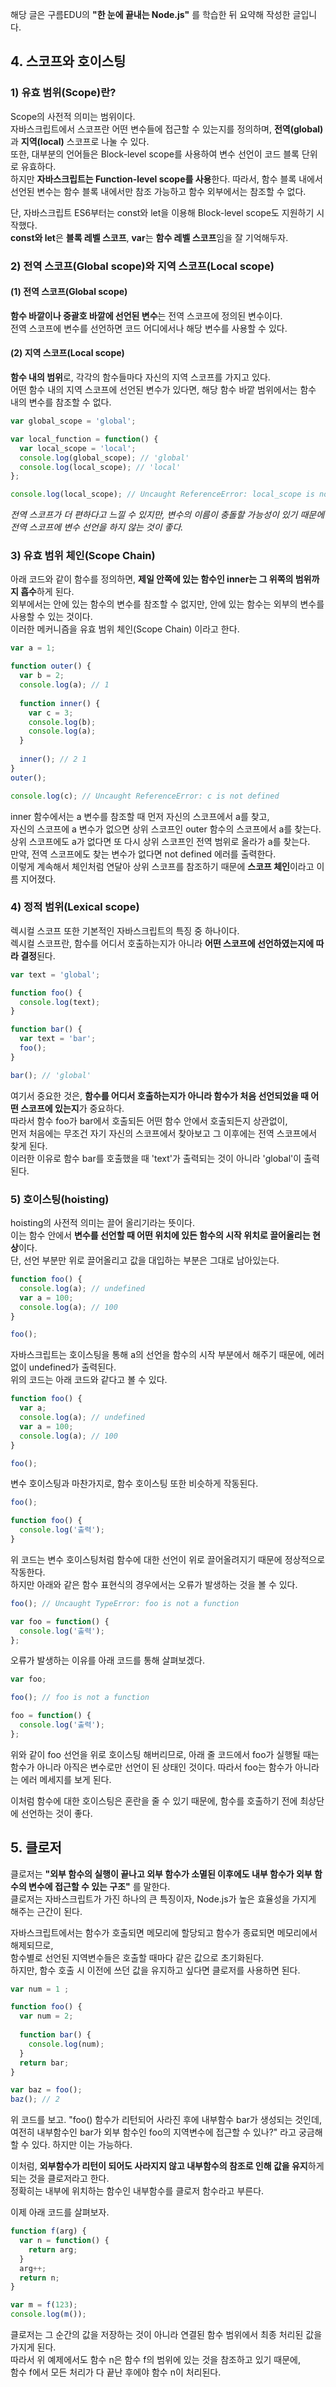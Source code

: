 해당 글은 구름EDU의 **"한 눈에 끝내는 Node.js"** 를 학습한 뒤 요약해 작성한 글입니다.

## 4. 스코프와 호이스팅
### 1) 유효 범위(Scope)란?
Scope의 사전적 의미는 범위이다.  
자바스크립트에서 스코프란 어떤 변수들에 접근할 수 있는지를 정의하며, 
**전역(global)** 과 **지역(local)** 스코프로 나눌 수 있다.  
또한, 대부분의 언어들은 Block-level scope를 사용하여 변수 선언이 코드 블록 단위로 유효하다.  
하지만 **자바스크립트는 Function-level scope를 사용**한다. 따라서, 함수 블록 내에서
선언된 변수는 함수 블록 내에서만 참조 가능하고 함수 외부에서는 참조할 수 없다.

단, 자바스크립트 ES6부터는 const와 let을 이용해 Block-level scope도 지원하기 시작했다.  
**const와 let**은 **블록 레벨 스코프**, **var**는 **함수 레벨 스코프**임을 잘 기억해두자.  

### 2) 전역 스코프(Global scope)와 지역 스코프(Local scope)
#### (1) 전역 스코프(Global scope)
**함수 바깥이나 중괄호 바깥에 선언된 변수**는 전역 스코프에 정의된 변수이다.    
전역 스코프에 변수를 선언하면 코드 어디에서나 해당 변수를 사용할 수 있다.   

#### (2) 지역 스코프(Local scope)
**함수 내의 범위**로, 각각의 함수들마다 자신의 지역 스코프를 가지고 있다.  
어떤 함수 내의 지역 스코프에 선언된 변수가 있다면, 해당 함수 바깥 범위에서는 함수 내의 변수를 참조할 수 없다. 
```js
var global_scope = 'global';

var local_function = function() {
  var local_scope = 'local';
  console.log(global_scope); // 'global'
  console.log(local_scope); // 'local'
};

console.log(local_scope); // Uncaught ReferenceError: local_scope is not defined
```

*전역 스코프가 더 편하다고 느낄 수 있지만, 변수의 이름이 충돌할 가능성이 있기 때문에 전역 스코프에 변수 선언을 하지 않는 것이 좋다.*

### 3) 유효 범위 체인(Scope Chain)
아래 코드와 같이 함수를 정의하면, **제일 안쪽에 있는 함수인 inner는 그 위쪽의 범위까지 흡수**하게 된다.  
외부에서는 안에 있는 함수의 변수를 참조할 수 없지만, 안에 있는 함수는 외부의 변수를 사용할 수 있는 것이다.  
이러한 메커니즘을 유효 범위 체인(Scope Chain) 이라고 한다.
```js
var a = 1;

function outer() {
  var b = 2;
  console.log(a); // 1
  
  function inner() {
    var c = 3;
    console.log(b); 
    console.log(a);
  }
  
  inner(); // 2 1
}
outer();

console.log(c); // Uncaught ReferenceError: c is not defined
```

inner 함수에서는 a 변수를 참조할 때 먼저 자신의 스코프에서 a를 찾고,  
자신의 스코프에 a 변수가 없으면 상위 스코프인 outer 함수의 스코프에서 a를 찾는다.  
상위 스코프에도 a가 없다면 또 다시 상위 스코프인 전역 범위로 올라가 a를 찾는다.  
만약, 전역 스코프에도 찾는 변수가 없다면 not defined 에러를 출력한다.  
이렇게 계속해서 체인처럼 연달아 상위 스코프를 참조하기 때문에 **스코프 체인**이라고 이름 지어졌다.

### 4) 정적 범위(Lexical scope)
렉시컬 스코프 또한 기본적인 자바스크립트의 특징 중 하나이다.  
렉시컬 스코프란, 함수를 어디서 호출하는지가 아니라 **어떤 스코프에 선언하였는지에 따라 결정**된다.  
```js
var text = 'global';

function foo() {
  console.log(text);
}

function bar() {
  var text = 'bar';
  foo();
}

bar(); // 'global'
```

여기서 중요한 것은, **함수를 어디서 호출하는지가 아니라 함수가 처음 선언되었을 때 어떤 스코프에 있는지**가 중요하다.  
따라서 함수 foo가 bar에서 호출되든 어떤 함수 안에서 호출되든지 상관없이,  
먼저 처음에는 무조건 자기 자신의 스코프에서 찾아보고 그 이후에는 전역 스코프에서 찾게 된다.  
이러한 이유로 함수 bar를 호출했을 때 'text'가 출력되는 것이 아니라 'global'이 출력된다.  

### 5) 호이스팅(hoisting)
hoisting의 사전적 의미는 끌어 올리기라는 뜻이다.  
이는 함수 안에서 **변수를 선언할 때 어떤 위치에 있든 함수의 시작 위치로 끌어올리는 현상**이다.  
단, 선언 부분만 위로 끌어올리고 값을 대입하는 부분은 그대로 남아있는다.  
```js
function foo() {
  console.log(a); // undefined
  var a = 100;
  console.log(a); // 100
}

foo();
```
자바스크립트는 호이스팅을 통해 a의 선언을 함수의 시작 부분에서 해주기 때문에, 에러 없이 undefined가 출력된다.  
위의 코드는 아래 코드와 같다고 볼 수 있다.
```js
function foo() {
  var a;
  console.log(a); // undefined
  var a = 100;
  console.log(a); // 100
}

foo();
```

변수 호이스팅과 마찬가지로, 함수 호이스팅 또한 비슷하게 작동된다.
```js
foo();

function foo() {
  console.log('출력');
}
```
위 코드는 변수 호이스팅처럼 함수에 대한 선언이 위로 끌어올려지기 때문에 정상적으로 작동한다.  
하지만 아래와 같은 함수 표현식의 경우에서는 오류가 발생하는 것을 볼 수 있다.
```js
foo(); // Uncaught TypeError: foo is not a function

var foo = function() {
  console.log('출력');
};
```
오류가 발생하는 이유를 아래 코드를 통해 살펴보겠다.
```js
var foo;

foo(); // foo is not a function

foo = function() {
  console.log('출력');
};
```
위와 같이 foo 선언을 위로 호이스팅 해버리므로, 아래 줄 코드에서 foo가 실행될 때는 함수가 아니라 아직은 변수로만 선언이 된 상태인 것이다. 
따라서 foo는 함수가 아니라는 에러 메세지를 보게 된다.  

이처럼 함수에 대한 호이스팅은 혼란을 줄 수 있기 때문에, 함수를 호출하기 전에 최상단에 선언하는 것이 좋다.

## 5. 클로저
클로저는 **"외부 함수의 실행이 끝나고 외부 함수가 소멸된 이후에도 내부 함수가 외부 함수의 변수에 접근할 수 있는 구조"** 를 말한다.  
클로저는 자바스크립트가 가진 하나의 큰 특징이자, Node.js가 높은 효율성을 가지게 해주는 근간이 된다. 

자바스크립트에서는 함수가 호출되면 메모리에 할당되고 함수가 종료되면 메모리에서 해제되므로,  
함수별로 선언된 지역변수들은 호출할 때마다 같은 값으로 초기화된다.  
하지만, 함수 호출 시 이전에 쓰던 값을 유지하고 싶다면 클로저를 사용하면 된다.  
```js
var num = 1 ;

function foo() {
  var num = 2;
  
  function bar() {
    console.log(num);
  }
  return bar;
}

var baz = foo();
baz(); // 2
```

위 코드를 보고. "foo() 함수가 리턴되어 사라진 후에 내부함수 bar가 생성되는 것인데,  
여전히 내부함수인 bar가 외부 함수인 foo의 지역변수에 접근할 수 있나?" 라고 궁금해할 수 있다. 하지만 이는 가능하다.  

이처럼, **외부함수가 리턴이 되어도 사라지지 않고 내부함수의 참조로 인해 값을 유지**하게 되는 것을 클로저라고 한다.   
정확히는 내부에 위치하는 함수인 내부함수를 클로저 함수라고 부른다.

이제 아래 코드를 살펴보자.
```js
function f(arg) {
  var n = function() {
    return arg;
  }
  arg++;
  return n;
}

var m = f(123);
console.log(m());
```

클로저는 그 순간의 값을 저장하는 것이 아니라 연결된 함수 범위에서 최종 처리된 값을 가지게 된다.  
따라서 위 예제에서도 함수 n은 함수 f의 범위에 있는 것을 참조하고 있기 때문에,  
함수 f에서 모든 처리가 다 끝난 후에야 함수 n이 처리된다.
